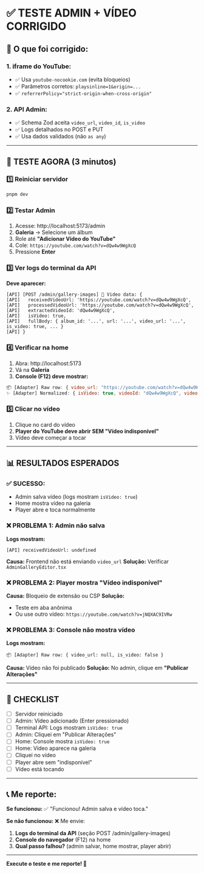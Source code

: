 # ✅ TESTE ADMIN + VÍDEO CORRIGIDO

## 🔧 O que foi corrigido:

### 1. **iframe do YouTube:**
- ✅ Usa `youtube-nocookie.com` (evita bloqueios)
- ✅ Parâmetros corretos: `playsinline=1&origin=...`
- ✅ `referrerPolicy="strict-origin-when-cross-origin"`

### 2. **API Admin:**
- ✅ Schema Zod aceita `video_url`, `video_id`, `is_video`
- ✅ Logs detalhados no POST e PUT
- ✅ Usa dados validados (não `as any`)

---

## 🚀 TESTE AGORA (3 minutos)

### 1️⃣ Reiniciar servidor
```bash
pnpm dev
```

### 2️⃣ Testar Admin
1. Acesse: http://localhost:5173/admin
2. **Galeria** → Selecione um álbum
3. Role até **"Adicionar Vídeo do YouTube"**
4. Cole: `https://youtube.com/watch?v=dQw4w9WgXcQ`
5. Pressione **Enter**

### 3️⃣ Ver logs do terminal da API
**Deve aparecer:**
```
[API] [POST /admin/gallery-images] 🎥 Video data: {
[API]   receivedVideoUrl: 'https://youtube.com/watch?v=dQw4w9WgXcQ',
[API]   processedVideoUrl: 'https://youtube.com/watch?v=dQw4w9WgXcQ',
[API]   extractedVideoId: 'dQw4w9WgXcQ',
[API]   isVideo: true,
[API]   fullBody: { album_id: '...', url: '...', video_url: '...', is_video: true, ... }
[API] }
```

### 4️⃣ Verificar na home
1. Abra: http://localhost:5173
2. Vá na **Galeria**
3. **Console (F12) deve mostrar:**
```javascript
📦 [Adapter] Raw row: { video_url: "https://youtube.com/watch?v=dQw4w9WgXcQ", video_id: "dQw4w9WgXcQ", is_video: true }
✨ [Adapter] Normalized: { isVideo: true, videoId: "dQw4w9WgXcQ", videoUrl: "..." }
```

### 5️⃣ Clicar no vídeo
1. Clique no card do vídeo
2. **Player do YouTube deve abrir SEM "Vídeo indisponível"**
3. Vídeo deve começar a tocar

---

## 📊 RESULTADOS ESPERADOS

### ✅ SUCESSO:
- Admin salva vídeo (logs mostram `isVideo: true`)
- Home mostra vídeo na galeria
- Player abre e toca normalmente

### ❌ PROBLEMA 1: Admin não salva
**Logs mostram:**
```
[API] receivedVideoUrl: undefined
```
**Causa:** Frontend não está enviando `video_url`
**Solução:** Verificar `AdminGalleryEditor.tsx`

### ❌ PROBLEMA 2: Player mostra "Vídeo indisponível"
**Causa:** Bloqueio de extensão ou CSP
**Solução:** 
- Teste em aba anônima
- Ou use outro vídeo: `https://youtube.com/watch?v=jNQXAC9IVRw`

### ❌ PROBLEMA 3: Console não mostra vídeo
**Logs mostram:**
```
📦 [Adapter] Raw row: { video_url: null, is_video: false }
```
**Causa:** Vídeo não foi publicado
**Solução:** No admin, clique em **"Publicar Alterações"**

---

## 🎯 CHECKLIST

- [ ] Servidor reiniciado
- [ ] Admin: Vídeo adicionado (Enter pressionado)
- [ ] Terminal API: Logs mostram `isVideo: true`
- [ ] Admin: Cliquei em "Publicar Alterações"
- [ ] Home: Console mostra `isVideo: true`
- [ ] Home: Vídeo aparece na galeria
- [ ] Cliquei no vídeo
- [ ] Player abre sem "indisponível"
- [ ] Vídeo está tocando

---

## 📞 Me reporte:

**Se funcionou:** ✅ "Funcionou! Admin salva e vídeo toca."

**Se não funcionou:** ❌ Me envie:
1. **Logs do terminal da API** (seção POST /admin/gallery-images)
2. **Console do navegador** (F12) na home
3. **Qual passo falhou?** (admin salvar, home mostrar, player abrir)

---

**Execute o teste e me reporte! 🎯**
